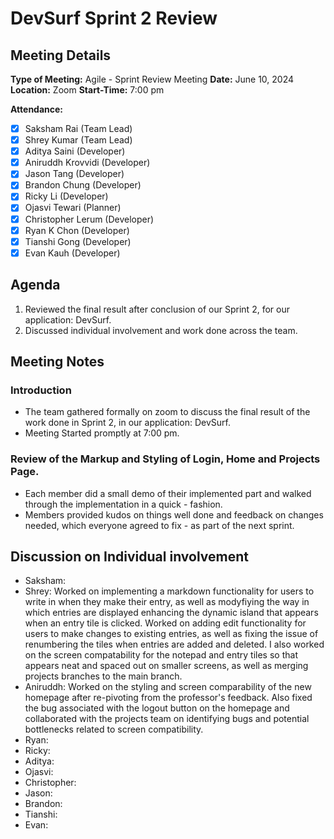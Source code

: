# DevSurf Sprint 2 Review

## Meeting Details
**Type of Meeting:** Agile - Sprint Review Meeting
**Date:** June 10, 2024  
**Location:** Zoom
**Start-Time:** 7:00 pm

**Attendance:**    
- [x] Saksham Rai (Team Lead)
- [x] Shrey Kumar (Team Lead)
- [x] Aditya Saini (Developer)
- [x] Aniruddh Krovvidi (Developer)
- [x] Jason Tang (Developer)
- [x] Brandon Chung (Developer)
- [x] Ricky Li (Developer)
- [x] Ojasvi Tewari (Planner)
- [x] Christopher Lerum (Developer)
- [x] Ryan K Chon (Developer)
- [x] Tianshi Gong (Developer)
- [x] Evan Kauh (Developer) 

## Agenda
1. Reviewed the final result after conclusion of our Sprint 2, for our application: DevSurf.
2. Discussed individual involvement and work done across the team. 

## Meeting Notes

### Introduction
- The team gathered formally on zoom to discuss the final result of the work done in Sprint 2, in our application: DevSurf.
- Meeting Started promptly at 7:00 pm.


### Review of the Markup and Styling of Login, Home and Projects Page. 
- Each member did a small demo of their implemented part and walked through the implementation in a quick - fashion. 
- Members provided kudos on things well done and feedback on changes needed, which everyone agreed to fix - as part of the next sprint.


## Discussion on Individual involvement
- Saksham:
- Shrey: Worked on implementing a markdown functionality for users to write in when they make their entry, as well as modyfiying the way in which entries are displayed enhancing the dynamic island that appears when an entry tile is clicked. Worked on adding edit functionality for users to make changes to existing entries, as well as fixing the issue of renumbering the tiles when entries are added and deleted. I also worked on the screen compatability for the notepad and entry tiles so that appears neat and spaced out on smaller screens, as well as merging projects branches to the main branch.  
- Aniruddh: Worked on the styling and screen comparability of the new homepage after re-pivoting from the professor's feedback. Also fixed the bug associated with the logout button on the homepage and collaborated with the projects team on identifying bugs and potential bottlenecks related to screen compatibility. 
- Ryan:
- Ricky:
- Aditya:
- Ojasvi:
- Christopher:
- Jason:
- Brandon:
- Tianshi:
- Evan: 

